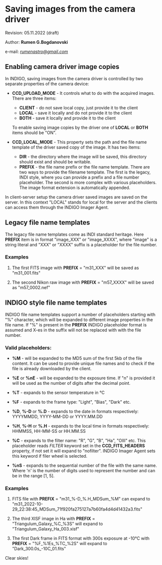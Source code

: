 # Saving images from the camera driver

Revision: 05.11.2022 (draft)

Author: **Rumen G.Bogdanovski**

e-mail: *rumenastro@gmail.com*

## Enabling camera driver image copies

In INDIGO, saving images from the camera driver is controlled by two separate properties of the camera device:

* **CCD_UPLOAD_MODE** - It controls what to do with the acquired images. There are three items:
	- **CLIENT** - do not save local copy, just provide it to the client
	- **LOCAL** - save it locally and do not provide it to the client
	- **BOTH** - save it locally and provide it to the client

	To enable saving image copies by the driver one of **LOCAL** or **BOTH** items should be "ON".

* **CCD_LOCAL_MODE** - This property sets the path and the file name template of the driver saved copy of the image. It has two items:
	- **DIR** - the directory where the image will be saved, this directory should exist and should be writable.
	- **PREFIX** - the file name prefix or the file name template. There are two ways to provide the filename template. The first is the legacy, INDI style, where you can provide a prefix and a file number placeholder. The second is more complex with various placeholders. The image format extension is automatically appended.

In client-server setup the camera driver saved images are saved on the server. In this context "LOCAL" stands for local for the server and the clients can access them through the INDIGO Imager Agent.

## Legacy file name templates

The legacy file name templates come as INDI standard heritage. Here **PREFIX** item is in format "image_XXX" or "image_XXXX", where "image" is a string literal and "XXX" or "XXXX" suffix is a placeholder for the file number.

### Examples

1. The first FITS image with **PREFIX** = "m31_XXX" will be saved as "m31_001.fits"

2. The second Nikon raw image with **PREFIX** = "m57_XXXX" will be saved as "m57_0002.nef"

## INDIGO style file name templates

INDIGO file name templates support a number of placeholders starting with "%" character, which will be expanded to different image properties in the file name. If "%" is present in the **PREFIX** INDIGO placeholder format is assumed and X-es in the suffix will not be replaced with with the file number.

### Valid placeholders:

* **%M** - will be expanded to the MD5 sum of the first 5kb of the file content. It can be used to provide unique file names and to check if the file is already downloaded by the client.

* **%E** or **%nE** - will be expanded to the exposure time. If "n" is provided it will be used as the number of digits after the decimal point.

* **%T** - expands to the sensor temperature in &deg;C

* **%F** - expands to the frame type: "Light", "Bias", "Dark" etc.

* **%D**, **%-D** or **%.D** - expands to the date in formats respectively: YYYYMMDD, YYYY-MM-DD or YYYY.MM.DD

* **%H**, **%-H** or **%.H** - expands to the local time in formats respectively: HHMMSS, HH-MM-SS or HH.MM.SS

* **%C** - expands to the filter name: "R", "G", "B", "Ha", "OIII" etc. This placeholder reads *FILTER* keyword set in the **CCD_FITS_HEADERS** property, if not set it will expand to "nofilter". INDIGO Imager Agent sets this keyword if filer wheel is selected.

* **%nS** - expands to the sequential number of the file with the same name. Where 'n' is the number of digits used to represent the number and can be in the range [1, 5].

### Examples

1. FITS file with **PREFIX** = "m31_%-D_%.H_MDSum_%M" can expand to "m31_2022-10-29_22:38:45_MDSum_71f920fa275127a7b60fa4d4d41432a3.fits"

1. The third XISF image in Ha with **PREFIX** = "Triangulum_Galaxy_%C_%3S" will expand to "Triangulum_Galaxy_Ha_003.xisf"

1. The first Dark frame in FITS format with 300s exposure at -10&deg;C with **PREFIX** = "%F_%1Es_%TC_%2S" will expand to "Dark_300.0s_-10C_01.fits"

Clear skies!
